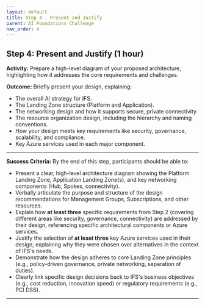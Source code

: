 ```yaml
---
layout: default
title: Step 4 - Present and Justify
parent: AI Foundations Challenge
nav_order: 4
---
```


## Step 4: Present and Justify (1 hour)

**Activity:** Prepare a high-level diagram of your proposed architecture, highlighting how it addresses the core requirements and challenges.

**Outcome:** Briefly present your design, explaining:
* The overall AI strategy for IFS.
* The Landing Zone structure (Platform and Application).
* The networking design and how it supports secure, private connectivity.
* The resource organization design, including the hierarchy and naming conventions.
* How your design meets key requirements like security, governance, scalability, and compliance.
* Key Azure services used in each major component.

---

**Success Criteria:**
By the end of this step, participants should be able to:
- Present a clear, high-level architecture diagram showing the Platform Landing Zone, Application Landing Zone(s), and key networking components (Hub, Spokes, connectivity).
- Verbally articulate the purpose and structure of the design recommendations for Management Groups, Subscriptions, and other resources.
- Explain how **at least three** specific requirements from Step 2 (covering different areas like security, governance, connectivity) are addressed by their design, referencing specific architectural components or Azure services.
- Justify the selection of **at least three** key Azure services used in their design, explaining why they were chosen over alternatives in the context of IFS's needs.
- Demonstrate how the design adheres to core Landing Zone principles (e.g., policy-driven governance, private networking, separation of duties).
- Clearly link specific design decisions back to IFS's business objectives (e.g., cost reduction, innovation speed) or regulatory requirements (e.g., PCI DSS).

---
